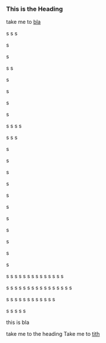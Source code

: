 ### <a name="tith"></a>This is the Heading

take me to [bla](#bla)






s
s
s

s


s

s
s


s


s


s


s


s
s
s
s

s
s
s

s

s

s

s

s

s

s

s

s

s

s


s
s
s
s
s
s
s
s
s
s
s
s
s
s

s
s
s
s
s
s
s
s
s
s
s
s
s
s
s
s

s
s
s
s
s
s
s
s
s
s
s
s

s
s
s
s
s

























this is  <a name="bla"></a> bla

take me to the heading Take me to [tith](#tith)
